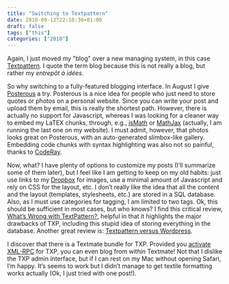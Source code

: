 ```yaml
---
title: "Switching to Textpattern"
date: 2010-09-12T22:10:30+01:00
draft: false
tags: ["this"]
categories: ["2010"]
---
```


Again, I just moved my "blog" over a new managing system, in this case [Textpattern](http://textpattern.com/). I quote the term blog because this is not really a blog, but rather my *entrepôt à idées*.

So why switching to a fully-featured blogging interface. In August I give [Posterous](http://posterous.com/) a try. Posterous is a nice idea for people who just need to store quotes or photos on a personal website. Since you can write your post and upload them by email, this is really the shortest path. However, there is actually no support for Javascript, whereas I was looking for a cleaner way to embed my LaTEX chunks, through, e.g., [jsMath](http://www.math.union.edu/~dpvc/jsMath/) or [MathJax](http://www.mathjax.org/) (actually, I am running the last one on my website). I must admit, however, that photos looks great on Posterous, with an auto-generated slimbox-like gallery. Embedding code chunks with syntax highlighting was also not so painful, thanks to [CodeRay](http://coderay.rubychan.de/).

Now, what? I have plenty of options to customize my posts (I’ll summarize some of them later), but I feel like I am getting to keep on my old habits: just use links to my [Dropbox](http://www.dropbox.com/) for images, use a minimal amount of Javascript and rely on CSS for the layout, etc. I don’t really like the idea that all the content and the layout (templates, stylesheets, etc.) are stored in a SQL database. Also, as I must use categories for tagging, I am limited to two tags. Ok, this should be sufficient in most cases, but who knows? I find this critical review, [What’s Wrong with TextPattern?](http://scott.yang.id.au/2006/03/whats-wrong-with-textpattern/), helpful in that it highlights the major drawbacks of TXP, including this stupid idea of storing everything in the database. Another great review is: [Textpattern versus Wordpress](http://txpmag.com/article/textpattern-versus-wordpress).

I discover that there is a Textmate bundle for TXP. Provided you [activate XML-RPC](http://textpattern.com/download-rpc) for TXP, you can even blog from within Textmate! Not that I dislike the TXP admin interface, but if I can rest on my Mac without opening Safari, I’m happy. It’s seems to work but I didn’t manage to get textile formatting works actually (Ok, I just tried with one post!).
